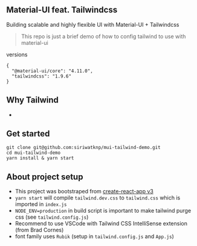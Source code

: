 ## Material-UI feat. Tailwindcss

Building scalable and highly flexible UI with Material-UI + Tailwindcss

> This repo is just a brief demo of how to config tailwind to use with material-ui

versions

```
{
  "@material-ui/core": "4.11.0",
  "tailwindcss": "1.9.6"
}
```

## Why Tailwind
- 

## Get started

```
git clone git@github.com:siriwatknp/mui-tailwind-demo.git
cd mui-tailwind-demo
yarn install & yarn start
```

## About project setup

- This project was bootstraped from [create-react-app v3](https://create-react-app.dev/docs/getting-started/)
- `yarn start` will compile `tailwind.dev.css` to `tailwind.css` which is imported in `index.js`
- `NODE_ENV=production` in build script is important to make tailwind purge css (see `tailwind.config.js`)
- Recommend to use VSCode with Tailwind CSS IntelliSense extension (from Brad Cornes)
- font family uses `Rubik` (setup in `tailwind.config.js` and `App.js`)

